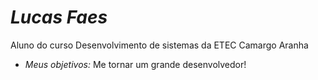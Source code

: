 # ***Lucas Faes***

Aluno do curso Desenvolvimento de sistemas da ETEC Camargo Aranha

 - *Meus objetivos:*
	 Me tornar um grande desenvolvedor!
